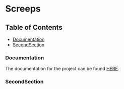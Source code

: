 # Screeps

## Table of Contents
  - [Documentation](#documentation)
  - [SecondSection](#secondsection)
### Documentation
 The documentation for the project can be found [HERE](Calculation.pdf).
### SecondSection 
